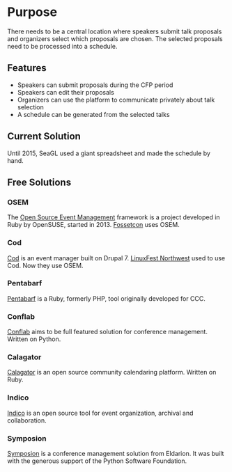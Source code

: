 # Purpose

There needs to be a central location where speakers submit talk proposals and
organizers select which proposals are chosen. The selected proposals need to
be processed into a schedule.

## Features

* Speakers can submit proposals during the CFP period
* Speakers can edit their proposals
* Organizers can use the platform to communicate privately about talk selection
* A schedule can be generated from the selected talks

## Current Solution

Until 2015, SeaGL used a giant spreadsheet and made the schedule by hand.

## Free Solutions

### OSEM

The [Open Source Event Management](https://github.com/openSUSE/osem) framework
is a project developed in Ruby by OpenSUSE, started in 2013.
[Fossetcon](http://fossetcon.org/) uses OSEM.

### Cod

[Cod](http://usecod.com/) is an event manager built on Drupal 7. [LinuxFest
Northwest](http://linuxfestnorthwest.org/2015) used to use Cod. Now they use OSEM.

### Pentabarf

[Pentabarf](https://github.com/nevs/pentabarf) is a Ruby, formerly PHP, tool
originally developed for CCC.

### Conflab

[Conflab](https://github.com/rh-lab-q/conflab) aims to be full featured solution
for conference management. Written on Python.

### Calagator

[Calagator](https://github.com/calagator/calagator) is an open source community calendaring platform.
Written on Ruby.

### Indico

[Indico](http://indico-software.org/) is an open source tool for event
organization, archival and collaboration.

### Symposion

[Symposion](https://github.com/pinax/symposion) is a conference management
solution from Eldarion. It was built with the generous support of the Python
Software Foundation.
